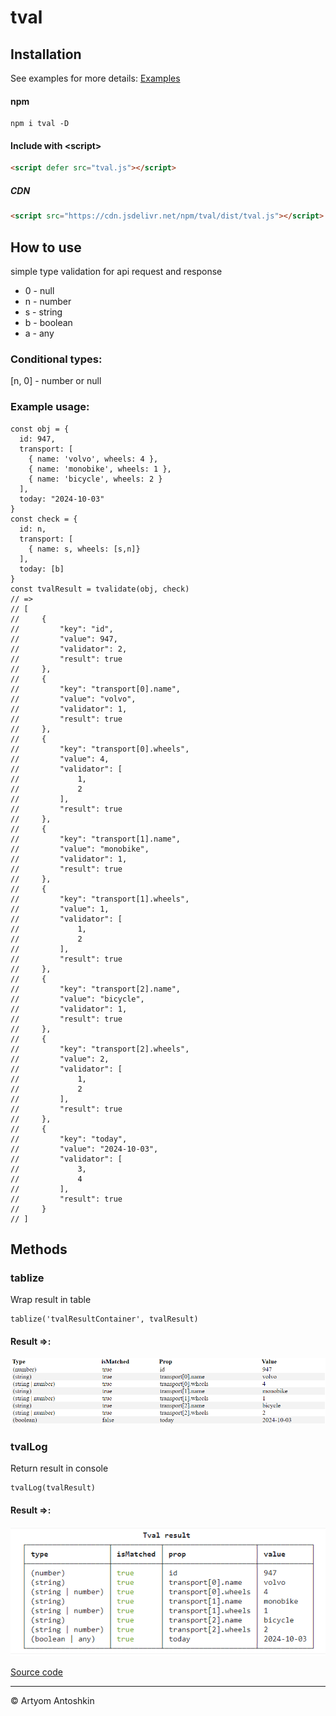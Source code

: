 # tval

## Installation
See examples for more details:
<a href="https://github.com/Artanty/tval/tree/master/dist/examples" target="_blank">Examples</a>


#### npm

```shell
npm i tval -D
```

#### Include with &lt;script&gt;
```html
<script defer src="tval.js"></script>
```

##### CDN

```html
<script src="https://cdn.jsdelivr.net/npm/tval/dist/tval.js"></script>
```

## How to use

simple type validation for api request and response

- 0 - null
- n - number
- s - string
- b - boolean
- a - any

### Conditional types:
[n, 0] - number or null

### Example usage:
```JS
const obj = {
  id: 947,
  transport: [
    { name: 'volvo', wheels: 4 },
    { name: 'monobike', wheels: 1 },
    { name: 'bicycle', wheels: 2 }
  ],
  today: "2024-10-03"
}
const check = {
  id: n,
  transport: [
    { name: s, wheels: [s,n]}
  ],
  today: [b]
}
const tvalResult = tvalidate(obj, check)
// =>
// [
//     {
//         "key": "id",
//         "value": 947,
//         "validator": 2,
//         "result": true
//     },
//     {
//         "key": "transport[0].name",
//         "value": "volvo",
//         "validator": 1,
//         "result": true
//     },
//     {
//         "key": "transport[0].wheels",
//         "value": 4,
//         "validator": [
//             1,
//             2
//         ],
//         "result": true
//     },
//     {
//         "key": "transport[1].name",
//         "value": "monobike",
//         "validator": 1,
//         "result": true
//     },
//     {
//         "key": "transport[1].wheels",
//         "value": 1,
//         "validator": [
//             1,
//             2
//         ],
//         "result": true
//     },
//     {
//         "key": "transport[2].name",
//         "value": "bicycle",
//         "validator": 1,
//         "result": true
//     },
//     {
//         "key": "transport[2].wheels",
//         "value": 2,
//         "validator": [
//             1,
//             2
//         ],
//         "result": true
//     },
//     {
//         "key": "today",
//         "value": "2024-10-03",
//         "validator": [
//             3,
//             4
//         ],
//         "result": true
//     }
// ]
```
## Methods

### tablize

Wrap result in table

```JS
tablize('tvalResultContainer', tvalResult)
```

#### Result =>: 
![tval result](https://github.com/Artanty/tval/blob/master/src/examples/result.png "")

### tvalLog

Return result in console

```JS
tvalLog(tvalResult)
```

#### Result =>: 
![tval result](https://github.com/Artanty/tval/blob/master/src/examples/result_console.png "")


<a href="https://github.com/Artanty/tval/blob/master/src/lib/tval.ts" target="_blank">Source code</a>
* * *

&copy; Artyom Antoshkin
